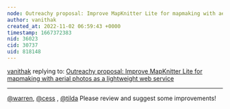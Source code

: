 ```yaml
---
node: Outreachy proposal: Improve MapKnitter Lite for mapmaking with aerial photos as a lightweight web service
author: vanithak
created_at: 2022-11-02 06:59:43 +0000
timestamp: 1667372383
nid: 36023
cid: 30737
uid: 818148
---
```




[vanithak](../profile/vanithak) replying to: [Outreachy proposal: Improve MapKnitter Lite for mapmaking with aerial photos as a lightweight web service](../notes/vanithak/10-31-2022/outreachy-proposal-improve-mapknitter-lite-for-mapmaking-with-aerial-photos-as-a-lightweight-web-service)

----
[@warren](/profile/warren), [@cess](/profile/cess) , [@tilda](/profile/tilda)
Please review and suggest some improvements!